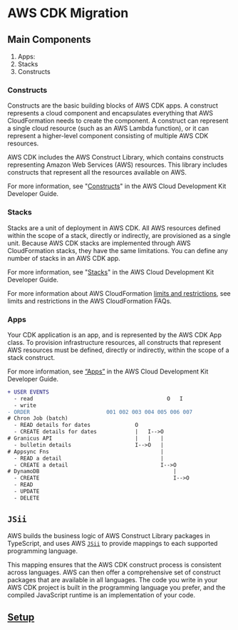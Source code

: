 # AWS CDK Migration

## Main Components

1. Apps:
2. Stacks
3. Constructs

### Constructs

Constructs are the basic building blocks of AWS CDK apps. A
construct represents a cloud component and encapsulates
everything that AWS CloudFormation needs to create the
component. A construct can represent a single cloud resource
(such as an AWS Lambda function), or it can represent a
higher-level component consisting of multiple AWS CDK
resources.

AWS CDK includes the AWS Construct Library, which contains
constructs representing Amazon Web Services (AWS) resources.
This library includes constructs that represent all the
resources available on AWS.

For more information, see "[Constructs]" in the AWS Cloud
Development Kit Developer Guide.

### Stacks

Stacks are a unit of deployment in AWS CDK. All AWS
resources defined within the scope of a stack, directly or
indirectly, are provisioned as a single unit. Because AWS
CDK stacks are implemented through AWS CloudFormation
stacks, they have the same limitations. You can define any
number of stacks in an AWS CDK app.

For more information, see "[Stacks]" in the AWS Cloud
Development Kit Developer Guide.

For more information about AWS CloudFormation [limits and
restrictions], see limits and restrictions in the AWS
CloudFormation FAQs.

### Apps

Your CDK application is an app, and is represented by the
AWS CDK App class. To provision infrastructure resources,
all constructs that represent AWS resources must be defined,
directly or indirectly, within the scope of a stack
construct.

For more information, see [“Apps”] in the AWS Cloud
Development Kit Developer Guide.

```diff
+ USER EVENTS
  - read                                          O   I
  - write
- ORDER                        001 002 003 004 005 006 007
# Chron Job (batch)
  - READ details for dates              O
  - CREATE details for dates            |   I-->O
# Granicus API                          |   |   |
  - bulletin details                    I-->O   |
# Appsync Fns                                   |
  - READ a detail                               |
  - CREATE a detail                             I-->O
# DynamoDB                                          |
  - CREATE                                          I-->O
  - READ
  - UPDATE
  - DELETE

```

[constructs]: https://docs.aws.amazon.com/cdk/latest/guide/constructs.html
[stacks]: https://docs.aws.amazon.com/cdk/latest/guide/stacks.html
[limits and restrictions]: https://aws.amazon.com/cloudformation/faqs/#Limits_and_Restrictions
[“apps”]: https://docs.aws.amazon.com/cdk/latest/guide/apps.html

## `JSii`

AWS builds the business logic of AWS Construct Library
packages in TypeScript, and uses AWS [`JSii`] to provide
mappings to each supported programming language.

This mapping ensures that the AWS CDK construct process is
consistent across languages. AWS can then offer a
comprehensive set of construct packages that are available
in all languages. The code you write in your AWS CDK project
is built in the programming language you prefer, and the
compiled JavaScript runtime is an implementation of your
code.

[`jsii`]: https://github.com/aws/jsii

## [Setup]

[setup]: https://explore.skillbuilder.aws/learn/course/1475/play/4999/aws-cloud-development-kit-primer
